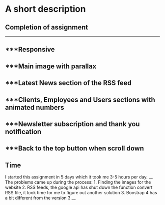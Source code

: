 # A short description

## Completion of assignment
------------------
***Responsive
------------------
***Main image with parallax
------------------
***Latest News section of the RSS feed
------------------
***Clients, Employees and Users sections with animated numbers
------------------
***Newsletter subscription and thank you notification
------------------
***Back to the top button when scroll down
------------------
## Time
I started this assignment in 5 days which it took me 3-5 hours per day.
__ The problems came up during the process:
    1. Finding the images for the website
    2. RSS feeds, the google api has shut down the function convert RSS file, it took time for me to figure out another solution
    3. Boostrap 4 has a bit different from the version 3 __

